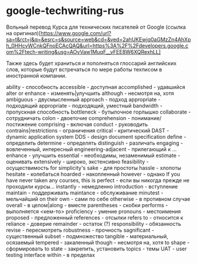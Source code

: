 # google-techwriting-rus
Вольный перевод Курса для технических писателей от Google (ссылка на оригинал)[https://www.google.com/url?sa=t&rct=j&q=&esrc=s&source=web&cd=&ved=2ahUKEwjq0aGMzZn4AhXph_0HHcvWCnkQFnoECAcQAQ&url=https%3A%2F%2Fdevelopers.google.com%2Ftech-writing&usg=AOvVaw1MuqF__vFEE8W6XQRexhLL]

Также здесь будет храниться и пополняться глоссарий английских слов, которые будут встречаться по мере работы техписом в иностранной компании. 

ability - способность
accessible - доступная
accomplished - удавшийся
alter or enhance - изменять|улучшить
although - несмотря на, хотя
ambiguous - двусмысленный
approach - подход
appropriate - подходящий
appropriate - подходящий, уместный
bandwidth - пропускная способность
bottleneck - бутылочное горлышко
collaborate - сотрудничать
colon - двоеточие
comprehension - понимание/постижение
comprising - включая
conduct - руководить
contrains|restrictions - ограничения
critical - критический
DAST - dynamic application system
DDS - design document specification
define - определить
determine - определять
distinguish - различать
engaging - вовлеченный, интересный
engineering-adjacent - прилегающий к ...
enhance - улучшить
essential - необходимы, незаменимый
estimate - оценивать
extensively - широко, экстенсивно
feasibility - осуществимость
for simplicity's sake - для простоты
hassle - хлопоты
hesitate - колебаться
hoarded - накопленный
however - однако
If you have never taken any courses, this is perfect - если вы никогда прежде не проходили курсы...
instantly - немедленно
introduction - вступление
maintain - поддерживать
maintance - обслуживание
minutest - мельчайший
on their own - сами по себе
otherwise - в противном случае
overall - в целом|along - вместе
parentheses - скобки
performs - выполняется <кем-то>
proficiency - умение
pronouns - местоимения
proposed - предложенный
references - отсылки
refers to - относится к 
reliance - доверие
remainder - остаток (?)
responsibility - обязанность
revise - пересмотреть
robustness - прочность
sagnificant - существенный
subset - подмножество
tangible - материальный, осязаемый
tempered - закаленный
though - несмотря на, хотя
to shape - сформировать
to state - закрепить, установить
topics - темы
UAT - user testing interface
within - в пределах
